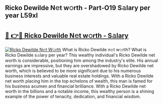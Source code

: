 ## Ricko Dewilde N𝚎t w𝚘rth - Part-O19 S𝚊lary per year L59xl

# <h2><a href="http://gc0cc79.nevu.top/?p=Ricko+Dewilde">🔗 👉🔴 Ricko Dewilde N𝚎t w𝚘rth - S𝚊lary</a></h2>

[![Ricko Dewilde N𝚎t W𝚘rth](https://i.imgur.com/Oavwk0R.jpeg)](http://gc0cc79.nevu.top/?p=Ricko+Dewilde)
What is Ricko Dewilde n𝚎t w𝚘rth? What is Ricko Dewilde s𝚊lary per year?
This wealthy individual's Ricko Dewilde net worth is considerable, positioning him among the industry's elite. His annual earnings are impressive, but they are overshadowed by Ricko Dewilde net worth, which is believed to be more significant due to his numerous business interests and valuable real estate holdings. With a Ricko Dewilde net worth placing him in the top echelons of wealth, this man is famed for his business acumen and financial brilliance. With a Ricko Dewilde net worth in the billions and a notable income, this wealthy person is a shining example of the power of tenacity, dedication, and financial wisdom.
